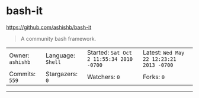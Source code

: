 # bash-it

https://github.com/ashishb/bash-it
<blockquote>
A community bash framework.
</blockquote>

<table>
<tr><td>Owner: <code>ashishb</code></td>
    <td>Language: <code>Shell</code></td>
    <td>Started: <code>Sat Oct 2 11:55:34 2010 -0700</code></td>
    <td>Latest: <code>Wed May 22 12:23:21 2013 -0700</code></td></tr>
<tr><td>Commits: <code>559</code></td>
    <td>Stargazers: <code>0</code></td>
    <td>Watchers: <code>0</code></td>
    <td>Forks: <code>0</code></td></tr>
</table>

---

